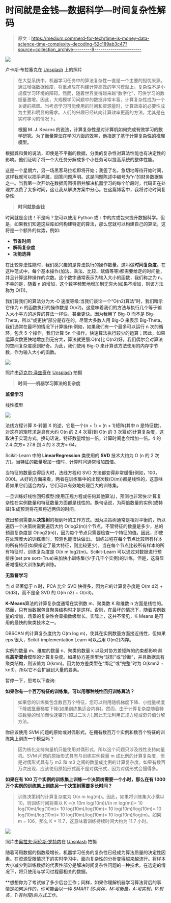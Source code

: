 # 时间就是金钱—数据科学—时间复杂性解码

> 原文：<https://medium.com/nerd-for-tech/time-is-money-data-science-time-complexity-decoding-52c189ab3c47?source=collection_archive---------9----------------------->

![](img/b480980721d8d6a19b651f32b39188e3.png)

卢卡斯·布拉塞克在 [Unsplash](https://unsplash.com?utm_source=medium&utm_medium=referral) 上的照片

> 在大型系统中，机器学习任务中的算法复杂性一直是一个主要的担忧来源。通过增强数据维度，将重点放在构建计算高效的学习模型上。复杂性不是小规模学习环境的障碍。然而，随着世界变得越来越“数字化”，可供学习的数据量激增。因此，大规模学习问题中的数据非常丰富，计算复杂性成为一个关键的瓶颈。当考虑学习可能使用的时间和资源量时，计算效率的必要性成为主要和明显的需求。人们的兴趣已经转向计算效率更高的方法，尤其是在实时学习的情况下。
> 
> **根据 M. J. Kearns 的说法，计算复杂性是对计算机如何完成有效学习的数学研究。为了衡量算法在学习方面的效率，他指定了基于计算复杂性的推理模型。**

根据龚和黄的说法，即使是不平衡的数据，分类的复杂性对算法性能也有决定性的影响。他们证明了将一个大任务分解成多个小任务可以提高系统的整体性能。

这是一个星期六，另一场黑客马拉松即将开始；我签了名，急切地等待开始时间，这样我就可以把手弄脏，回答问题声明。这是问题陈述中编号为“n”的财务数据集之一。当我第一次开始在数据周围徘徊并解决机器学习的每个阶段时，代码正在处理并浪费了太多时间，这让我从解决方案中分心。在这篇博客中，我将讨论时间复杂性:

> **时间就是金钱**

时间就是金钱！不是吗？您可以使用 Python 或 r 中的库或包来提升数据科学。但是，如果我们知道这些库如何构建特定的算法，那么您就可以构建自己的算法，这将是一个额外的优势，例如:

*   **节省时间**
*   **解码复杂度**
*   **功能选择**

在比较算法性能时，我们感兴趣的是算法执行的操作数量。这叫做**时间复杂度**。在这种范式中，每个基本操作(加法、乘法、比较、赋值等等)都需要给定的时间量，并且计算这种操作的次数。这个数字通常表示为输入大小的函数，我们称之为 n。不幸的是，随着 n 的增加，这个数字频繁地增加到无穷大(如果不增加，则该方法称为 O(1))。

我们将我们的算法分为大-O 速度等级:当我们谈论一个“O(n2)算法”时，我们暗示它作为 n 的函数执行的操作数是 O(n2)。这意味着我们的方法与执行几个等于输入大小平方的运算的算法一样快，甚至更快。因为我用了 Big-O 而不是 Big-Theta，所以“或更快”部分是存在的，尽管大多数人用 Big-O 来表示 Big-Theta。
我们通常在最坏的情况下计算操作:例如，如果我们有一个最多可以运行 n 次的循环，包含 5 个操作，我们计算 5n 个操作。快速算法执行较少的运算；因此，如果运算次数更快地增加到无穷大，算法就更慢:O(n)比 O(n2)好。我们偶尔会对算法的空间复杂度感到好奇。为此，我们使用 Big-O 来计算该方法使用的内存字节数，作为输入大小的函数。

![](img/93e4f9758155fc2c26f7a0cfb8c9a1e9.png)

照片由[迈克尔·泽兹奇](https://unsplash.com/@lazycreekimages?utm_source=medium&utm_medium=referral)在 [Unsplash](https://unsplash.com?utm_source=medium&utm_medium=referral) 拍摄

> **时间——机器学习算法的复杂度**

**监督学习**

线性模型

![](img/cfd4ea159b7228547e6cd64d908b6084.png)

法线方程计算 X-转置 X 的逆，它是一个(n + 1) × (n + 1)矩阵(其中 n 是特征数)。对这样的矩阵求逆具有大约 O(n 的 2.4 次幂)到 O(n 的 3 次幂)的计算复杂度，这取决于实现方式。换句话说，特征数量增加一倍，计算时间也会增加一倍。4 的 2.4 次方= 27.8 到 4 的 3 次方= 64。

Scikit-Learn 中的 **LinearRegression** 类使用的 **SVD** 技术大约为 O (n 的 2 次方)。当特征的数量增加一倍时，计算时间通常增加四倍。

当特征的数量变得巨大时，法线方程和 SVD 方法都变得非常缓慢(例如，100，000)。从好的方面来看，两者在训练集中的出现次数(O(m))都是线性的，这意味着如果它们适合内存，它们可以有效地处理巨大的训练集。

一旦训练好线性回归模型(使用正规方程或任何其他算法)，预测也非常快:计算复杂性在实例数量和特征数量方面都是线性的。换句话说，为两倍数量的实例(或特征)生成预测将花费将近两倍的时间。

做出预测需要从**决策树**的根到叶的工作方式。因为决策树通常是相对平衡的，所以遍历一个决策树需要遍历大约 O(log2(m))个节点。不管特征的数量是多少，总的预测复杂度是 O(log2(m))，因为每个节点只需要检查一个特征的值。因此，即使在处理庞大的训练集时，预测也能很快做出。
训练过程在每个节点比较所有样本的所有特征(如果指定了最大特征，则比较更少)。当在每个节点比较所有样本的所有特征时，训练复杂度是 O(n m log2(m)。Scikit-Learn 可以通过对数据进行预排序(set pre sort=True)来加快小训练集(少于几千个实例)的训练，但是，这将显著减慢较大训练集的训练。

**无监督学习**

当 d 显著低于 n 时，PCA 比全 SVD 快得多，因为它的计算复杂度是 O(m d2) + O(d3)，而不是全 SVD 的 O(m n2) + O(n3)。

**K-Means**算法的计算复杂度通常在实例数 m、聚类数 K 和维数 n 方面是线性的。然而，只有当数据包含聚类结构时才是这样。否则，在最坏的情况下，随着实例数量的增加，场景的复杂性会呈指数级增长。实际上，这并不常见，K-Means 是可用的最快的聚类技术之一。

DBSCAN 的计算复杂度约为 O(m log m)，使其在实例数量方面接近线性，但如果 eps 很大，Scikit-implementation Learn 可以占用 O(m2)内存。

实例的数量 m、维度的数量 n、聚类的数量 k 以及对协方差矩阵的约束都影响训练**高斯混合**模型的计算复杂度。如果协方差类型为“球形”或“诊断”，并且数据具有聚类结构，则该值为 O(kmn)。因为协方差类型在“绑定”或“完整”时为 O(kmn2 + kn3)，所以它不会扩展到大量的要素。

暂停一下，思考以下查询:

**如果你有一个百万特征的训练集，可以用哪种线性回归训练算法？**

> 如果您的训练集包含数百万个特征，您可以利用随机梯度下降、小批量梯度下降或批量梯度下降(如果训练集适合内存)。然而，由于计算复杂度随着特征数量的增加而快速攀升(超过二次方),因此无法利用正规方程或奇异值分解方法。

你应该使用 SVM 问题的原始或对偶形式，在拥有数百万个实例和数百个特征的训练集上训练一个模型吗？

> 因为核化支持向量机只能使用对偶形式，所以这个问题只涉及线性支持向量机。SVM 问题的原始形式具有与训练实例数量 m 成比例的计算复杂度，但是对偶形式具有与 m2 和 m3 之间的数量成比例的计算复杂度。如果有数百万次出现，应该使用原始形式而不是对偶形式，因为对偶形式会慢得多。

**如果在有 100 万个实例的训练集上训练一个决策树需要一个小时，那么在有 1000 万个实例的训练集上训练另一个决策树需要多长时间？**

> 训练决策树的计算复杂度为 O(n m log(m))。因此，如果将训练集大小乘以 10，则训练时间将乘以 K =(n 10m log(10m))/(n m log(m))= 10 log(10m)/log(10m)= 10 log(10m)/log(10m)= 10 log(10m)/log(10m)= 10 log(10m)/log(10m)= 10 log(10m)/log(10m)= 10 log(10m)/log(m)。如果 m = 106，那么 K = 11.7，这意味着训练持续时间大约为 11.7 小时。

![](img/83d90e3ad6471d29951d6a46585938bd.png)

照片由[奥拉夫·阿伦斯·罗特内](https://unsplash.com/@olav_ahrens?utm_source=medium&utm_medium=referral)在 [Unsplash](https://unsplash.com?utm_source=medium&utm_medium=referral) 拍摄

随着可用数据的指数级增长，机器学习任务的复杂性已经成为算法质量的决定性因素。在资源受限情况下的实时学习中，面向复杂性的分析变得越来越流行。将样本大小减少到训练数据的代表性部分是解决时间复杂性问题的一种技术。在选定的情况下，将只使用与学习过程最相关的数据。

**想想你为了考试做了多少后台工作；同样，如果你理解机器学习算法背后的事情是如何运作的，你可能会以一种 *SMART (S:具体，M:可衡量，A:可实现，R:现实，T:有时限)*的方式工作。**